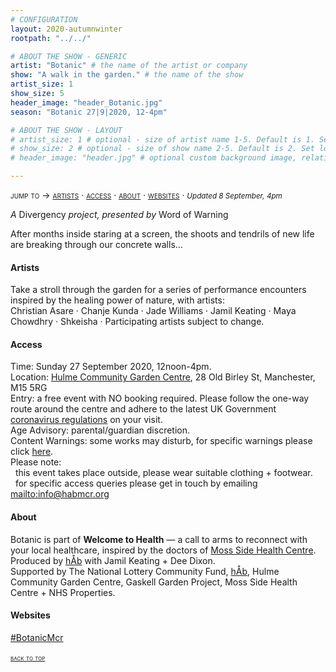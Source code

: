 ```yaml
---
# CONFIGURATION
layout: 2020-autumnwinter
rootpath: "../../"

# ABOUT THE SHOW - GENERIC
artist: "Botanic" # the name of the artist or company
show: "A walk in the garden." # the name of the show
artist_size: 1
show_size: 5
header_image: "header_Botanic.jpg"  
season: "Botanic 27|9|2020, 12-4pm"

# ABOUT THE SHOW - LAYOUT
# artist_size: 1 # optional - size of artist name 1-5. Default is 1. Set longer names to lower values
# show_size: 2 # optional - size of show name 2-5. Default is 2. Set longer names to lower values
# header_image: "header.jpg" # optional custom background image, relative to current page

---
```

<span style='font-variant: small-caps'>jump to → [artists](/current/2020-autumnwinter/botanic/#artists) · [access](/current/2020-autumnwinter/botanic/#access) · [about](/current/2020-autumnwinter/botanic/#about) · [websites](/current/2020-autumnwinter/botanic/#websites)</span> · <small>*Updated 8 September, 4pm*</small>     
        
*A* Divergency *project, presented by* Word of Warning        
         
After months inside staring at a screen, the shoots and tendrils of new life are breaking through our concrete walls…        
         
#### Artists       
Take a stroll through the garden for a series of performance encounters inspired by the healing power of nature, with artists:<br>Christian Asare · Chanje Kunda · Jade Williams · Jamil Keating · Maya Chowdhry · Shkeisha · Participating artists subject to change.        
        
#### Access            
Time: Sunday 27 September 2020, 12noon-4pm.<br>Location: <a href="http://hulmegardencentre.org.uk" target="_blank">Hulme Community Garden Centre</a>, 28 Old Birley St, Manchester, M15 5RG<br>Entry: a free event with NO booking required. Please follow the one-way route around the centre and adhere to the latest UK Government <a href="http://www.gov.uk/coronavirus" target="_blank">coronavirus regulations</a> on your visit.<br>Age Advisory: parental/guardian discretion.<br>Content Warnings: some works may disturb, for specific warnings please click [here](/warnings).<br>Please note:<br>&nbsp;&nbsp;this event takes place outside, please wear suitable clothing + footwear.<br>&nbsp;&nbsp;for specific access queries please get in touch by emailing <mailto:info@habmcr.org>         
          
#### About         
Botanic is part of **Welcome to Health** — a call to arms to reconnect with your local healthcare, inspired by the doctors of <a href="http://manchestermedical.org.uk" target="_blank">Moss Side Health Centre</a>.<br>Produced by [hÅb](/hab) with Jamil Keating + Dee Dixon.<br>Supported by The National Lottery Community Fund, [hÅb](/hab), Hulme Community Garden Centre, Gaskell Garden Project, Moss Side Health Centre + NHS Properties.         
         
#### Websites         
<a href="http://twitter.com/hashtag/BotanicMcr" target="_blank">#BotanicMcr</a><br>               
<small><span style='font-variant: small-caps'>[back to top](/current/2020-autumnwinter/botanic)</span></small>
